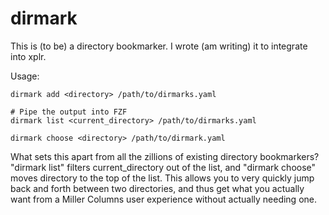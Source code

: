 # dirmark

This is (to be) a directory bookmarker. I wrote (am writing) it to integrate into xplr.

Usage:

    dirmark add <directory> /path/to/dirmarks.yaml

    # Pipe the output into FZF
    dirmark list <current_directory> /path/to/dirmarks.yaml

    dirmark choose <directory> /path/to/dirmark.yaml

What sets this apart from all the zillions of existing directory bookmarkers? "dirmark list" filters current_directory out of the list, and "dirmark choose" moves directory to the top of the list. This
allows you to very quickly jump back and forth between two directories, and thus get what you actually
want from a Miller Columns user experience without actually needing one.
